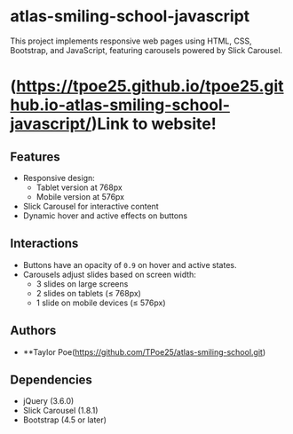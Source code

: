 # atlas-smiling-school-javascript

This project implements responsive web pages using HTML, CSS, Bootstrap, and JavaScript, featuring carousels powered by Slick Carousel.

# (<https://tpoe25.github.io/tpoe25.github.io-atlas-smiling-school-javascript/>)Link to website!

## Features

- Responsive design:
  - Tablet version at 768px
  - Mobile version at 576px
- Slick Carousel for interactive content
- Dynamic hover and active effects on buttons

## Interactions

- Buttons have an opacity of `0.9` on hover and active states.
- Carousels adjust slides based on screen width:
  - 3 slides on large screens
  - 2 slides on tablets (≤ 768px)
  - 1 slide on mobile devices (≤ 576px)

## Authors

- **Taylor Poe(<https://github.com/TPoe25/atlas-smiling-school.git>)

## Dependencies

- jQuery (3.6.0)
- Slick Carousel (1.8.1)
- Bootstrap (4.5 or later)
